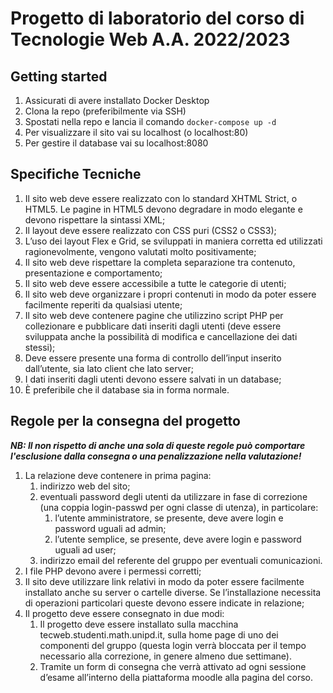 # Progetto di laboratorio del corso di Tecnologie Web A.A. 2022/2023

## Getting started

1. Assicurati di avere installato Docker Desktop
2. Clona la repo (preferibilmente via SSH)
3. Spostati nella repo e lancia il comando  ```docker-compose up -d```
4. Per visualizzare il sito vai su localhost (o localhost:80)
5. Per gestire il database vai su localhost:8080


## Specifiche Tecniche
1. Il sito web deve essere realizzato con lo standard XHTML Strict, o HTML5. Le pagine in HTML5 devono degradare in modo elegante e devono rispettare la sintassi XML;
2. Il layout deve essere realizzato con CSS puri (CSS2 o CSS3);
3. L’uso dei layout Flex e Grid, se sviluppati in maniera corretta ed utilizzati ragionevolmente, vengono valutati molto positivamente;
4. Il sito web deve rispettare la completa separazione tra contenuto, presentazione e comportamento;
5. Il sito web deve essere accessibile a tutte le categorie di utenti;
6. Il sito web deve organizzare i propri contenuti in modo da poter essere facilmente reperiti da qualsiasi utente;
7. Il sito web deve contenere pagine che utilizzino script PHP per collezionare e pubblicare dati inseriti dagli utenti (deve essere sviluppata anche la possibilità di modifica e cancellazione dei dati stessi);
8. Deve essere presente una forma di controllo dell’input inserito dall’utente, sia lato client che lato server;
9. I dati inseriti dagli utenti devono essere salvati in un database;
10. È preferibile che il database sia in forma normale.

## Regole per la consegna del progetto

***NB: Il non rispetto di anche una sola di queste regole può comportare l'esclusione dalla consegna o una penalizzazione nella valutazione!***

1. La relazione deve contenere in prima pagina:
    1. indirizzo web del sito;
    2. eventuali password degli utenti da utilizzare in fase di correzione (una coppia login-passwd per ogni classe di utenza), in particolare:
        1. l’utente amministratore, se presente, deve avere login e password uguali ad admin;
        2. l’utente semplice, se presente, deve avere login e password uguali ad user;
    3. indirizzo email del referente del gruppo per eventuali comunicazioni.
2. I file PHP devono avere i permessi corretti;
3. Il sito deve utilizzare link relativi in modo da poter essere facilmente installato anche su server o cartelle diverse. Se l’installazione necessita di operazioni particolari queste devono essere indicate in relazione;
4. Il progetto deve essere consegnato in due modi:
    1. Il progetto deve essere installato sulla macchina tecweb.studenti.math.unipd.it, sulla home page di uno dei componenti del gruppo (questa login verrà bloccata per il tempo necessario alla correzione, in genere almeno due settimane).
    2. Tramite un form di consegna che verrà attivato ad ogni sessione d’esame all’interno della piattaforma moodle alla pagina del corso.
